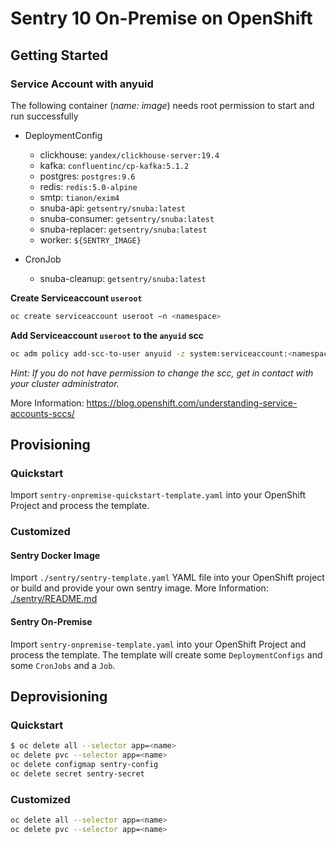 # Sentry 10 On-Premise on OpenShift

## Getting Started

### Service Account with anyuid

The following container (_name: image_) needs root permission to start and run successfully

- DeploymentConfig

  - clickhouse: `yandex/clickhouse-server:19.4`
  - kafka: `confluentinc/cp-kafka:5.1.2`
  - postgres: `postgres:9.6`
  - redis: `redis:5.0-alpine`
  - smtp: `tianon/exim4`
  - snuba-api: `getsentry/snuba:latest`
  - snuba-consumer: `getsentry/snuba:latest`
  - snuba-replacer: `getsentry/snuba:latest`
  - worker: `${SENTRY_IMAGE}`

- CronJob
  - snuba-cleanup: `getsentry/snuba:latest`

**Create Serviceaccount `useroot`**

```bash
oc create serviceaccount useroot –n <namespace>
```

**Add Serviceaccount `useroot` to the `anyuid` scc**

```bash
oc adm policy add-scc-to-user anyuid -z system:serviceaccount:<namespace>:useroot
```

_Hint: If you do not have permission to change the scc, get in contact with your cluster administrator._

More Information: https://blog.openshift.com/understanding-service-accounts-sccs/

## Provisioning

### Quickstart

Import `sentry-onpremise-quickstart-template.yaml` into your OpenShift Project and process the template.

### Customized

#### Sentry Docker Image

Import `./sentry/sentry-template.yaml` YAML file into your OpenShift project or build and provide your own sentry image.
More Information: [./sentry/README.md](./sentry/README.md)

#### Sentry On-Premise

Import `sentry-onpremise-template.yaml` into your OpenShift Project and process the template.
The template will create some `DeploymentConfigs` and some `CronJobs` and a `Job`.

## Deprovisioning

### Quickstart

```bash
$ oc delete all --selector app=<name>
oc delete pvc --selector app=<name>
oc delete configmap sentry-config
oc delete secret sentry-secret
```

### Customized

```bash
oc delete all --selector app=<name>
oc delete pvc --selector app=<name>
```
